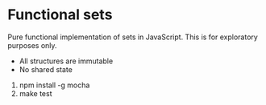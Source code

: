Functional sets
=====

Pure functional implementation of sets in JavaScript.  This is for exploratory purposes only.

* All structures are immutable
* No shared state

1. npm install -g mocha
2. make test
